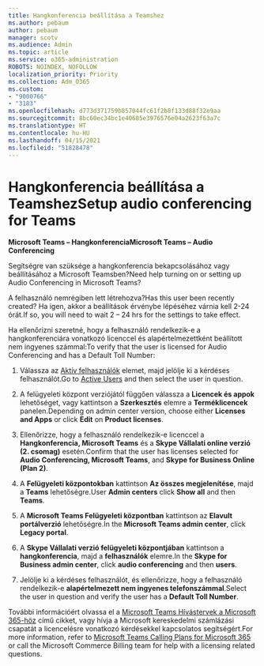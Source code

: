 ```yaml
---
title: Hangkonferencia beállítása a Teamshez
ms.author: pebaum
author: pebaum
manager: scotv
ms.audience: Admin
ms.topic: article
ms.service: o365-administration
ROBOTS: NOINDEX, NOFOLLOW
localization_priority: Priority
ms.collection: Adm_O365
ms.custom:
- "9000766"
- "3183"
ms.openlocfilehash: d773d371759b857044fc61f2b8f133d88f32e9aa
ms.sourcegitcommit: 8bc60ec34bc1e40685e3976576e04a2623f63a7c
ms.translationtype: HT
ms.contentlocale: hu-HU
ms.lasthandoff: 04/15/2021
ms.locfileid: "51828478"
---
```

# <a name="setup-audio-conferencing-for-teams"></a><span data-ttu-id="b5822-102">Hangkonferencia beállítása a Teamshez</span><span class="sxs-lookup"><span data-stu-id="b5822-102">Setup audio conferencing for Teams</span></span>

<span data-ttu-id="b5822-103">**Microsoft Teams – Hangkonferencia**</span><span class="sxs-lookup"><span data-stu-id="b5822-103">**Microsoft Teams – Audio Conferencing**</span></span>

<span data-ttu-id="b5822-104">Segítségre van szüksége a hangkonferencia bekapcsolásához vagy beállításához a Microsoft Teamsben?</span><span class="sxs-lookup"><span data-stu-id="b5822-104">Need help turning on or setting up Audio Conferencing in Microsoft Teams?</span></span>

<span data-ttu-id="b5822-105">A felhasználó nemrégiben lett létrehozva?</span><span class="sxs-lookup"><span data-stu-id="b5822-105">Has this user been recently created?</span></span>  <span data-ttu-id="b5822-106">Ha igen, akkor a beállítások érvénybe lépéséhez várnia kell 2-24 órát.</span><span class="sxs-lookup"><span data-stu-id="b5822-106">If so, you will need to wait 2 – 24 hrs for the settings to take effect.</span></span>

<span data-ttu-id="b5822-107">Ha ellenőrizni szeretné, hogy a felhasználó rendelkezik-e a hangkonferenciára vonatkozó licenccel és alapértelmezettként beállított nem ingyenes számmal:</span><span class="sxs-lookup"><span data-stu-id="b5822-107">To verify that the user is licensed for Audio Conferencing and has a Default Toll Number:</span></span>

1. <span data-ttu-id="b5822-108">Válassza az [Aktív felhasználók](https://admin.microsoft.com/Adminportal/Home?source=applauncher#/users) elemet, majd jelölje ki a kérdéses felhasználót.</span><span class="sxs-lookup"><span data-stu-id="b5822-108">Go to [Active Users](https://admin.microsoft.com/Adminportal/Home?source=applauncher#/users) and then select the user in question.</span></span>

2. <span data-ttu-id="b5822-109">A felügyeleti központ verziójától függően válassza a **Licencek és appok** lehetőséget, vagy kattintson a **Szerkesztés** elemre a **Terméklicencek** panelen.</span><span class="sxs-lookup"><span data-stu-id="b5822-109">Depending on admin center version, choose either **Licenses and Apps** or click **Edit** on **Product licenses**.</span></span>

3. <span data-ttu-id="b5822-110">Ellenőrizze, hogy a felhasználó rendelkezik-e licenccel a **Hangkonferencia, Microsoft Teams** és a **Skype Vállalati online verzió (2. csomag)** esetén.</span><span class="sxs-lookup"><span data-stu-id="b5822-110">Confirm that the user has licenses selected for **Audio Conferencing, Microsoft Teams**, and **Skype for Business Online (Plan 2)**.</span></span>

4. <span data-ttu-id="b5822-111">A **Felügyeleti központokban** kattintson **Az összes megjelenítése**, majd a **Teams** lehetőségre.</span><span class="sxs-lookup"><span data-stu-id="b5822-111">User **Admin centers** click **Show all** and then **Teams**.</span></span>

5. <span data-ttu-id="b5822-112">A **Microsoft Teams Felügyeleti központban** kattintson az **Elavult portálverzió** lehetőségre.</span><span class="sxs-lookup"><span data-stu-id="b5822-112">In the **Microsoft Teams admin center**, click **Legacy portal**.</span></span>

6. <span data-ttu-id="b5822-113">A **Skype Vállalati verzió felügyeleti központjában** kattintson a **hangkonferencia**, majd a **felhasználók** elemre.</span><span class="sxs-lookup"><span data-stu-id="b5822-113">In the **Skype for Business admin center**, click **audio conferencing** and then **users**.</span></span>

7. <span data-ttu-id="b5822-114">Jelölje ki a kérdéses felhasználót, és ellenőrizze, hogy a felhasználó rendelkezik-e **alapértelmezett nem ingyenes telefonszámmal**.</span><span class="sxs-lookup"><span data-stu-id="b5822-114">Select the user in question and verify the user has a **Default Toll Number**.</span></span>

<span data-ttu-id="b5822-115">További információért olvassa el a [Microsoft Teams Hívástervek a Microsoft 365-höz](https://docs.microsoft.com/microsoftteams/calling-plans-for-office-365) című cikket, vagy hívja a Microsoft kereskedelmi számlázási csapatát a licencelésre vonatkozó kérdésekkel kapcsolatos segítségért.</span><span class="sxs-lookup"><span data-stu-id="b5822-115">For more information, refer to [Microsoft Teams Calling Plans for Microsoft 365](https://docs.microsoft.com/microsoftteams/calling-plans-for-office-365) or call the Microsoft Commerce Billing team for help with a licensing related questions.</span></span>